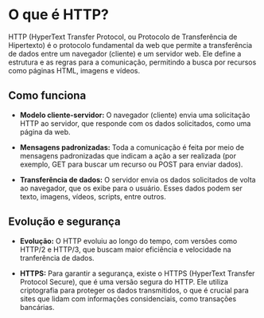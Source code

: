 # O que é HTTP?

HTTP (HyperText Transfer Protocol, ou Protocolo de Transferência de
Hipertexto) é o protocolo fundamental da web que permite a
transferência de dados entre um navegador (cliente) e um servidor
web. Ele define a estrutura e as regras para a comunicação,
permitindo a busca por recursos como páginas HTML, imagens e
vídeos.

## Como funciona

* **Modelo cliente-servidor:** O navegador (cliente) envia uma
  solicitação HTTP ao servidor, que responde com os dados
  solicitados, como uma página da web.

* **Mensagens padronizadas:** Toda a comunicação é feita por meio
  de mensagens padronizadas que indicam a ação a ser realizada
  (por exemplo, GET para buscar um recurso ou POST para enviar
  dados).

* **Transferência de dados:** O servidor envia os dados solicitados de
  volta ao navegador, que os exibe para o usuário. Esses dados
  podem ser texto, imagens, vídeos, scripts, entre outros.

## Evolução e segurança

* **Evolução:** O HTTP evoluiu ao longo do tempo, com versões como
  HTTP/2 e HTTP/3, que buscam maior eficiência e velocidade na
  tranferência de dados.

* **HTTPS:** Para garantir a segurança, existe o HTTPS (HyperText
  Transfer Protocol Secure), que é uma versão segura do HTTP. Ele
  utiliza criptografia para proteger os dados transmitidos, o que é
  crucial para sites que lidam com informações considenciais, como
  transações bancárias.
